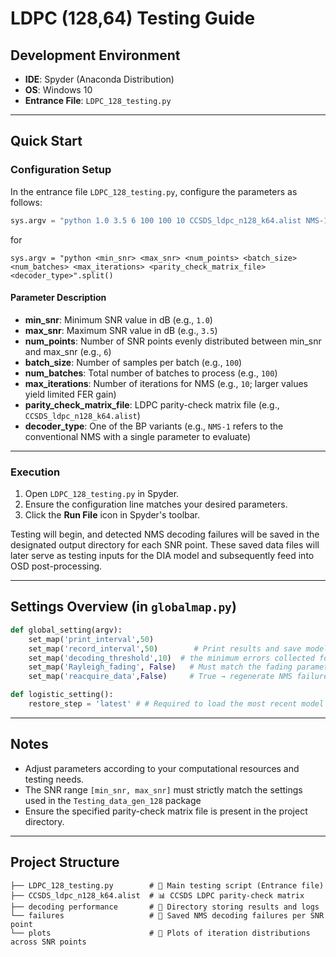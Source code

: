 # LDPC (128,64) Testing Guide

## Development Environment

* **IDE**: Spyder (Anaconda Distribution)
* **OS**: Windows 10
* **Entrance File**: `LDPC_128_testing.py`

---

## Quick Start

### Configuration Setup

In the entrance file `LDPC_128_testing.py`, configure the parameters as follows:

```python
sys.argv = "python 1.0 3.5 6 100 100 10 CCSDS_ldpc_n128_k64.alist NMS-1".split()
```
for 

```
sys.argv = "python <min_snr> <max_snr> <num_points> <batch_size> <num_batches> <max_iterations> <parity_check_matrix_file> <decoder_type>".split()
```
#### Parameter Description

* **min_snr**: Minimum SNR value in dB (e.g., `1.0`)
* **max_snr**: Maximum SNR value in dB (e.g., `3.5`)
* **num_points**: Number of SNR points evenly distributed between min_snr and max_snr (e.g., `6`)
* **batch_size**: Number of samples per batch (e.g., `100`)
* **num_batches**: Total number of batches to process (e.g., `100`)
* **max_iterations**: Number of iterations for NMS (e.g., `10`; larger values yield limited FER gain)
* **parity_check_matrix_file**: LDPC parity-check matrix file (e.g., `CCSDS_ldpc_n128_k64.alist`)
* **decoder_type**: One of the BP variants (e.g., `NMS-1` refers to the conventional NMS with a single parameter to evaluate)

---

### Execution

1. Open `LDPC_128_testing.py` in Spyder.
2. Ensure the configuration line matches your desired parameters.
3. Click the **Run File** icon in Spyder's toolbar.

Testing will begin, and detected NMS decoding failures will be saved in the designated output directory for each SNR point.
These saved data files will later serve as testing inputs for the DIA model and subsequently feed into OSD post-processing.

---

## Settings Overview (in `globalmap.py`)

```python
def global_setting(argv):
    set_map('print_interval',50)
    set_map('record_interval',50)        # Print results and save model every interval
    set_map('decoding_threshold',10)  # the minimum errors collected for each SNR point. Should be set high enough (≥1000) for OSD post-processing to be effective..
    set_map('Rayleigh_fading', False)   # Must match the fading parameter setting in `Testing_data_gen_128` package
    set_map('reacquire_data',False)     # True → regenerate NMS failure data files; False → reuse existing files

def logistic_setting():
    restore_step = 'latest' # # Required to load the most recent model
```

---

## Notes

* Adjust parameters according to your computational resources and testing needs.
* The SNR range `[min_snr, max_snr]` must strictly match the settings used in the `Testing_data_gen_128` package
* Ensure the specified parity-check matrix file is present in the project directory.

---

## Project Structure

```
├── LDPC_128_testing.py        # 🎯 Main testing script (Entrance file)
├── CCSDS_ldpc_n128_k64.alist  # 📊 CCSDS LDPC parity-check matrix
├── decoding performance       # 📂 Directory storing results and logs
└── failures                   # 📂 Saved NMS decoding failures per SNR point
└── plots                      # 📂 Plots of iteration distributions across SNR points
```
